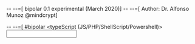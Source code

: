  -- --=[ bipolar 0.1 experimental (March 2020)]
 -- --=[ Author: Dr. Alfonso Munoz @mindcrypt]

 -- --=[ #bipolar <typeScript (JS/PHP/ShellScript/Powershell)> <input> <script> <output>]

 -- --=[ >bipolar js|sh|php|pw in.jpg payload out.jpg]
 -- --=[ >bipolar js cat.jpg payload.js catPolyglot.jpg]

